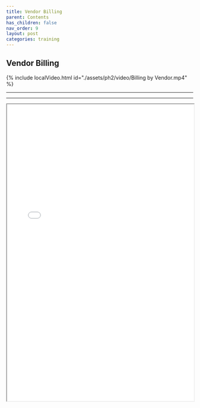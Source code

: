 ```yaml
---
title: Vendor Billing
parent: Contents
has_children: false
nav_order: 9
layout: post
categories: training
---
```



## Vendor Billing

{% include localVideo.html id="./assets/ph2/video/Billing by Vendor.mp4" %}

---
---

<iframe width="100%" height="800" src="./assets/ph2/PETAL - Vendor Billing V 1.0.pdf">
